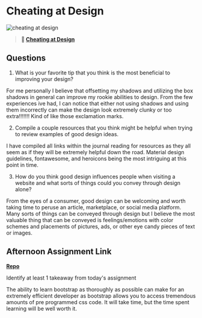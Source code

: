 # Cheating at Design

![cheating at design](https://bcw.blob.core.windows.net/public/img/courses/5247609446691139)

> **📖 [Cheating at Design](https://codeworksacademy.com/fs-student-guide/resources/wk1/04-Cheating-at-Design)**

## Questions

1. What is your favorite tip that you think is the most beneficial to improving your design?

For me personally I believe that offsetting my shadows and utilizing the box shadows in general can improve my rookie abilities to design. From the few experiences ive had, I can notice that either not using shadows and using them incorrectly can make the design look extremely clunky or too extra!!!!!!! Kind of like those exclamation marks.

2. Compile a couple resources that you think might be helpful when trying to review examples of good design ideas.

I have compiled all links within the journal reading for resources as they all seem as if they will be extremely helpful down the road. Material design guidelines, fontawesome, and heroicons being the most intriguing at this point in time.

3. How do you think good design influences people when visiting a website and what sorts of things could you convey through design alone?

From the eyes of a consumer, good design can be welcoming and worth taking time to peruse an article, marketplace, or social media platform. Many sorts of things can be conveyed through design but I believe the most valuable thing that can be conveyed is feelings/emotions with color schemes and placements of pictures, ads, or other eye candy pieces of text or images.

## Afternoon Assignment Link

**[Repo](https://github.com/JeffreyWatson/CQMclone)**

Identify at least 1 takeaway from today's assignment

The ability to learn bootstrap as thoroughly as possible can make for an extremely efficient developer as bootstrap allows you to access tremendous amounts of pre programmed css code. It will take time, but the time spent learning will be well worth it.